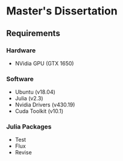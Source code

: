 # Master's Dissertation
## Requirements
### Hardware
* NVidia GPU (GTX 1650)

### Software
* Ubuntu (v18.04)
* Julia (v2.3)
* Nvidia Drivers (v430.19)
* Cuda Toolkit (v10.1)

### Julia Packages
* Test
* Flux
* Revise
